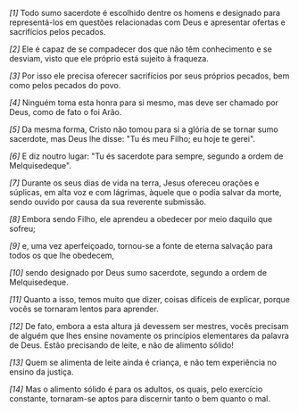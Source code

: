 *[1]* Todo sumo sacerdote é escolhido dentre os homens e designado para representá-los em questões relacionadas com Deus e apresentar ofertas e sacrifícios pelos pecados.

*[2]* Ele é capaz de se compadecer dos que não têm conhecimento e se desviam, visto que ele próprio está sujeito à fraqueza.

*[3]* Por isso ele precisa oferecer sacrifícios por seus próprios pecados, bem como pelos pecados do povo.

*[4]* Ninguém toma esta honra para si mesmo, mas deve ser chamado por Deus, como de fato o foi Arão.

*[5]* Da mesma forma, Cristo não tomou para si a glória de se tornar sumo sacerdote, mas Deus lhe disse: "Tu és meu Filho; eu hoje te gerei".

*[6]* E diz noutro lugar: "Tu és sacerdote para sempre, segundo a ordem de Melquisedeque".

*[7]* Durante os seus dias de vida na terra, Jesus ofereceu orações e súplicas, em alta voz e com lágrimas, àquele que o podia salvar da morte, sendo ouvido por causa da sua reverente submissão.

*[8]* Embora sendo Filho, ele aprendeu a obedecer por meio daquilo que sofreu;

*[9]* e, uma vez aperfeiçoado, tornou-se a fonte de eterna salvação para todos os que lhe obedecem,

*[10]* sendo designado por Deus sumo sacerdote, segundo a ordem de Melquisedeque.

*[11]* Quanto a isso, temos muito que dizer, coisas difíceis de explicar, porque vocês se tornaram lentos para aprender.

*[12]* De fato, embora a esta altura já devessem ser mestres, vocês precisam de alguém que lhes ensine novamente os princípios elementares da palavra de Deus. Estão precisando de leite, e não de alimento sólido!

*[13]* Quem se alimenta de leite ainda é criança, e não tem experiência no ensino da justiça.

*[14]* Mas o alimento sólido é para os adultos, os quais, pelo exercício constante, tornaram-se aptos para discernir tanto o bem quanto o mal.

